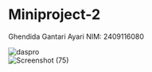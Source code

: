 # Miniproject-2
Ghendida Gantari Ayari NIM: 2409116080


![daspro](https://github.com/user-attachments/assets/beb153f5-3bb7-4dde-95eb-d5229febcef5)
<br>
![Screenshot (75)](https://github.com/user-attachments/assets/e6e03f8a-2399-47e1-8845-86a2160bc8aa)
